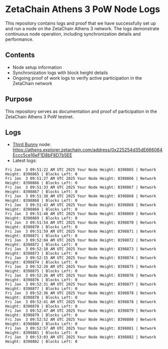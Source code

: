 # ZetaChain Athens 3 PoW Node Logs
This repository contains logs and proof that we have successfully set up and run a node on the ZetaChain Athens 3 network. The logs demonstrate continuous node operation, including synchronization details and performance.

## Contents
- Node setup information
- Synchronization logs with block height details
- Ongoing proof of work logs to verify active participation in the ZetaChain network

## Purpose
This repository serves as documentation and proof of participation in the ZetaChain Athens 3 PoW testnet.

## Logs

- [Third Bunny](https://thirdbunny.xyz/) node: https://athens.explorer.zetachain.com/address/0x225254d35dE666064Eccc5ce16eF1D8bF8D7b5EE
- Latest logs:
```
Fri Jan  3 09:51:22 AM UTC 2025 Your Node Height: 8398865 | Network Height: 8398865 | Blocks Left: 0
Fri Jan  3 09:51:27 AM UTC 2025 Your Node Height: 8398866 | Network Height: 8398866 | Blocks Left: 0
Fri Jan  3 09:51:33 AM UTC 2025 Your Node Height: 8398867 | Network Height: 8398867 | Blocks Left: 0
Fri Jan  3 09:51:38 AM UTC 2025 Your Node Height: 8398868 | Network Height: 8398868 | Blocks Left: 0
Fri Jan  3 09:51:43 AM UTC 2025 Your Node Height: 8398868 | Network Height: 8398868 | Blocks Left: 0
Fri Jan  3 09:51:48 AM UTC 2025 Your Node Height: 8398869 | Network Height: 8398869 | Blocks Left: 0
Fri Jan  3 09:51:54 AM UTC 2025 Your Node Height: 8398870 | Network Height: 8398870 | Blocks Left: 0
Fri Jan  3 09:51:59 AM UTC 2025 Your Node Height: 8398871 | Network Height: 8398871 | Blocks Left: 0
Fri Jan  3 09:52:04 AM UTC 2025 Your Node Height: 8398872 | Network Height: 8398872 | Blocks Left: 0
Fri Jan  3 09:52:10 AM UTC 2025 Your Node Height: 8398873 | Network Height: 8398873 | Blocks Left: 0
Fri Jan  3 09:52:15 AM UTC 2025 Your Node Height: 8398874 | Network Height: 8398874 | Blocks Left: 0
Fri Jan  3 09:52:20 AM UTC 2025 Your Node Height: 8398875 | Network Height: 8398875 | Blocks Left: 0
Fri Jan  3 09:52:26 AM UTC 2025 Your Node Height: 8398876 | Network Height: 8398876 | Blocks Left: 0
Fri Jan  3 09:52:31 AM UTC 2025 Your Node Height: 8398877 | Network Height: 8398877 | Blocks Left: 0
Fri Jan  3 09:52:36 AM UTC 2025 Your Node Height: 8398878 | Network Height: 8398878 | Blocks Left: 0
Fri Jan  3 09:52:41 AM UTC 2025 Your Node Height: 8398878 | Network Height: 8398878 | Blocks Left: 0
Fri Jan  3 09:52:47 AM UTC 2025 Your Node Height: 8398879 | Network Height: 8398879 | Blocks Left: 0
Fri Jan  3 09:52:52 AM UTC 2025 Your Node Height: 8398880 | Network Height: 8398880 | Blocks Left: 0
Fri Jan  3 09:52:57 AM UTC 2025 Your Node Height: 8398881 | Network Height: 8398881 | Blocks Left: 0
Fri Jan  3 09:53:03 AM UTC 2025 Your Node Height: 8398882 | Network Height: 8398882 | Blocks Left: 0
```
